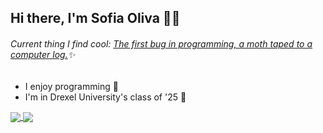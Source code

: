 ## Hi there, I'm Sofia Oliva 👋✨
###### Current thing I find cool: [The first bug in programming, a moth taped to a computer log.](https://en.wikipedia.org/wiki/Software_bug)✨

- I enjoy programming 💬
- I'm in Drexel University's class of '25 🐉

<a href="https://github.com/SofiaOliva">
  <img align="center" src="[!Sofie's Github Stats](https://github-readme-stats.vercel.app/api?username=SofiaOliva&theme=dracula&hide_border=false&include_all_commits=false&count_private=true)" />
</a>
<a href="https://github.com/SofiaOliva">
  <img align="center" src="[!Sofie's Github Langs](https://github-readme-stats.vercel.app/api/top-langs/?username=SofiaOliva&theme=dracula&hide_border=false&include_all_commits=false&count_private=true&layout=compact)" />
</a>
